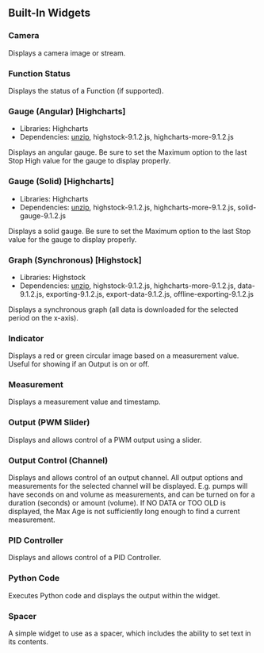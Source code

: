 ## Built-In Widgets

### Camera


Displays a camera image or stream.

### Function Status


Displays the status of a Function (if supported).

### Gauge (Angular) [Highcharts]

- Libraries: Highcharts
- Dependencies: [unzip](https://packages.debian.org/buster/unzip), highstock-9.1.2.js, highcharts-more-9.1.2.js

Displays an angular gauge. Be sure to set the Maximum option to the last Stop High value for the gauge to display properly.

### Gauge (Solid) [Highcharts]

- Libraries: Highcharts
- Dependencies: [unzip](https://packages.debian.org/buster/unzip), highstock-9.1.2.js, highcharts-more-9.1.2.js, solid-gauge-9.1.2.js

Displays a solid gauge. Be sure to set the Maximum option to the last Stop value for the gauge to display properly.

### Graph (Synchronous) [Highstock]

- Libraries: Highstock
- Dependencies: [unzip](https://packages.debian.org/buster/unzip), highstock-9.1.2.js, highcharts-more-9.1.2.js, data-9.1.2.js, exporting-9.1.2.js, export-data-9.1.2.js, offline-exporting-9.1.2.js

Displays a synchronous graph (all data is downloaded for the selected period on the x-axis).

### Indicator


Displays a red or green circular image based on a measurement value. Useful for showing if an Output is on or off.

### Measurement


Displays a measurement value and timestamp.

### Output (PWM Slider)


Displays and allows control of a PWM output using a slider.

### Output Control (Channel)


Displays and allows control of an output channel. All output options and measurements for the selected channel will be displayed. E.g. pumps will have seconds on and volume as measurements, and can be turned on for a duration (seconds) or amount (volume). If NO DATA or TOO OLD is displayed, the Max Age is not sufficiently long enough to find a current measurement.

### PID Controller


Displays and allows control of a PID Controller.

### Python Code


Executes Python code and displays the output within the widget.

### Spacer


A simple widget to use as a spacer, which includes the ability to set text in its contents.

